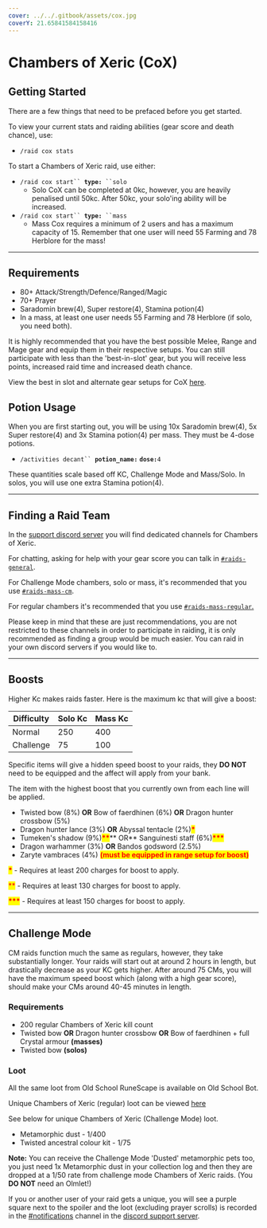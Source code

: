 ```yaml
---
cover: ../../.gitbook/assets/cox.jpg
coverY: 21.65841584158416
---
```


# Chambers of Xeric (CoX)

## Getting Started

There are a few things that need to be prefaced before you get started.

To view your current stats and raiding abilities (gear score and death chance), use:

* `/raid cox stats`

To start a Chambers of Xeric raid, use either:

* `/raid cox start`` `**`type:`**` ``solo`
  * Solo CoX can be completed at 0kc, however, you are heavily penalised until 50kc. After 50kc, your solo'ing ability will be increased.
* `/raid cox start`` `**`type:`**` ``mass`
  * Mass Cox requires a minimum of 2 users and has a maximum capacity of 15. Remember that one user will need 55 Farming and 78 Herblore for the mass!

***

## Requirements

* 80+ Attack/Strength/Defence/Ranged/Magic
* 70+ Prayer
* Saradomin brew(4), Super restore(4), Stamina potion(4)
* In a mass, at least one user needs 55 Farming and 78 Herblore (if solo, you need both).

It is highly recommended that you have the best possible Melee, Range and Mage gear and equip them in their respective setups. You can still participate with less than the 'best-in-slot' gear, but you will receive less points, increased raid time and increased death chance.

View the best in slot and alternate gear setups for CoX [here](cox-gear-setups.md).

## Potion Usage

When you are first starting out, you will be using 10x Saradomin brew(4), 5x Super restore(4) and 3x Stamina potion(4) per mass. They must be 4-dose potions.

* `/activities decant`` `**`potion_name:`** **`dose:`**`4`

These quantities scale based off KC, Challenge Mode and Mass/Solo. In solos, you will use one extra Stamina potion(4).

***

## Finding a Raid Team

In the [support discord server](http://invite.oldschool.gg/) you will find dedicated channels for Chambers of Xeric.

For chatting, asking for help with your gear score you can talk in [`#raids-general`](https://discord.com/channels/342983479501389826/835879359805653002).

For Challenge Mode chambers, solo or mass, it's recommended that you use [`#raids-mass-cm`](https://discord.com/channels/342983479501389826/835879528513142794).

For regular chambers it's recommended that you use [`#raids-mass-regular`.](https://discord.com/channels/342983479501389826/835879317418278963)

Please keep in mind that these are just recommendations, you are not restricted to these channels in order to participate in raiding, it is only recommended as finding a group would be much easier.  You can raid in your own discord servers if you would like to.

***

## Boosts

Higher Kc makes raids faster. Here is the maximum kc that will give a boost:

| Difficulty | Solo Kc | Mass Kc |
| ---------- | ------- | ------- |
| Normal     | 250     | 400     |
| Challenge  | 75      | 100     |

Specific items will give a hidden speed boost to your raids, they **DO NOT** need to be equipped and the affect will apply from your bank.

The item with the highest boost that you currently own from each line will be applied.

* Twisted bow (8%) **OR** Bow of faerdhinen (6%) **OR** Dragon hunter crossbow (5%)
* Dragon hunter lance (3%) **OR** Abyssal tentacle (2%)<mark style="color:red;">**\***</mark>
* Tumeken's shadow (9%)<mark style="color:red;">**\*\***</mark>** OR** Sanguinesti staff (6%)<mark style="color:red;">**\*\*\***</mark>
* Dragon warhammer (3%) **OR** Bandos godsword (2.5%)
* Zaryte vambraces (4%) <mark style="color:red;">**(must be equipped in range setup for boost)**</mark>

<mark style="color:red;">**\***</mark> - Requires at least 200 charges for boost to apply.

<mark style="color:red;">\*\*</mark> - Requires at least 130 charges for boost to apply.

<mark style="color:red;">**\*\*\***</mark> - Requires at least 150 charges for boost to apply.

***

## Challenge Mode

CM raids function much the same as regulars, however, they take substantially longer. Your raids will start out at around 2 hours in length, but drastically decrease as your KC gets higher. After around 75 CMs, you will have the maximum speed boost which (along with a high gear score), should make your CMs around 40-45 minutes in length.

### Requirements

* 200 regular Chambers of Xeric kill count
* Twisted bow **OR** Dragon hunter crossbow **OR** Bow of faerdhinen + full Crystal armour **(masses)**
* Twisted bow **(solos)**

### Loot

All the same loot from Old School RuneScape is available on Old School Bot.&#x20;

Unique Chambers of Xeric (regular) loot can be viewed [here](https://oldschool.runescape.wiki/w/Chambers\_of\_Xeric#Unique\_drop\_table)

See below for unique Chambers of Xeric (Challenge Mode) loot.

* Metamorphic dust - 1/400
* Twisted ancestral colour kit - 1/75

**Note:** You can receive the Challenge Mode 'Dusted' metamorphic pets too, you just need 1x Metamorphic dust in your collection log and then they are dropped at a 1/50 rate from challenge mode Chambers of Xeric raids. (You **DO NOT** need an Olmlet!)

If you or another user of your raid gets a unique, you will see a purple square next to the spoiler and the loot (excluding prayer scrolls) is recorded in the [#notifications](https://discord.com/channels/342983479501389826/469523207691436042) channel in the [discord support server](http://invite.oldschool.gg/).

